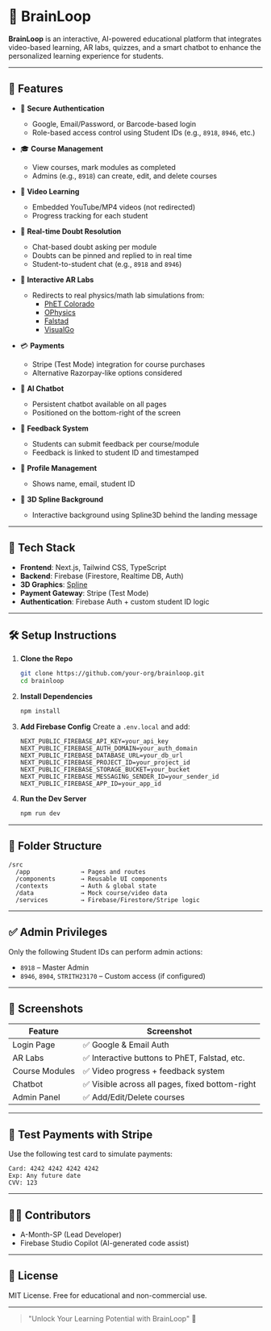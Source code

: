 # 🧠 BrainLoop

**BrainLoop** is an interactive, AI-powered educational platform that integrates video-based learning, AR labs, quizzes, and a smart chatbot to enhance the personalized learning experience for students.

---

## 🚀 Features

- 🔐 **Secure Authentication**
  - Google, Email/Password, or Barcode-based login
  - Role-based access control using Student IDs (e.g., `8918`, `8946`, etc.)

- 🎓 **Course Management**
  - View courses, mark modules as completed
  - Admins (e.g., `8918`) can create, edit, and delete courses

- 🎥 **Video Learning**
  - Embedded YouTube/MP4 videos (not redirected)
  - Progress tracking for each student

- 💬 **Real-time Doubt Resolution**
  - Chat-based doubt asking per module
  - Doubts can be pinned and replied to in real time
  - Student-to-student chat (e.g., `8918` and `8946`)

- 🧪 **Interactive AR Labs**
  - Redirects to real physics/math lab simulations from:
    - [PhET Colorado](https://phet.colorado.edu)
    - [OPhysics](https://ophysics.com)
    - [Falstad](https://www.falstad.com/mathphysics.html)
    - [VisualGo](https://visualgo.net)

- 💳 **Payments**
  - Stripe (Test Mode) integration for course purchases
  - Alternative Razorpay-like options considered

- 🤖 **AI Chatbot**
  - Persistent chatbot available on all pages
  - Positioned on the bottom-right of the screen

- 📄 **Feedback System**
  - Students can submit feedback per course/module
  - Feedback is linked to student ID and timestamped

- 👤 **Profile Management**
  - Shows name, email, student ID

- 🌌 **3D Spline Background**
  - Interactive background using Spline3D behind the landing message

---

## 🧱 Tech Stack

- **Frontend**: Next.js, Tailwind CSS, TypeScript
- **Backend**: Firebase (Firestore, Realtime DB, Auth)
- **3D Graphics**: [Spline](https://spline.design)
- **Payment Gateway**: Stripe (Test Mode)
- **Authentication**: Firebase Auth + custom student ID logic

---

## 🛠️ Setup Instructions

1. **Clone the Repo**
   ```bash
   git clone https://github.com/your-org/brainloop.git
   cd brainloop
   ```

2. **Install Dependencies**
   ```bash
   npm install
   ```

3. **Add Firebase Config**
   Create a `.env.local` and add:
   ```env
   NEXT_PUBLIC_FIREBASE_API_KEY=your_api_key
   NEXT_PUBLIC_FIREBASE_AUTH_DOMAIN=your_auth_domain
   NEXT_PUBLIC_FIREBASE_DATABASE_URL=your_db_url
   NEXT_PUBLIC_FIREBASE_PROJECT_ID=your_project_id
   NEXT_PUBLIC_FIREBASE_STORAGE_BUCKET=your_bucket
   NEXT_PUBLIC_FIREBASE_MESSAGING_SENDER_ID=your_sender_id
   NEXT_PUBLIC_FIREBASE_APP_ID=your_app_id
   ```

4. **Run the Dev Server**
   ```bash
   npm run dev
   ```

---

## 📁 Folder Structure

```
/src
  /app              → Pages and routes
  /components       → Reusable UI components
  /contexts         → Auth & global state
  /data             → Mock course/video data
  /services         → Firebase/Firestore/Stripe logic
```

---

## ✅ Admin Privileges

Only the following Student IDs can perform admin actions:

- `8918` – Master Admin
- `8946`, `8904`, `STRITH23170` – Custom access (if configured)

---

## 📸 Screenshots

| Feature        | Screenshot |
| -------------- | ---------- |
| Login Page     | ✅ Google & Email Auth |
| AR Labs        | ✅ Interactive buttons to PhET, Falstad, etc. |
| Course Modules | ✅ Video progress + feedback system |
| Chatbot        | ✅ Visible across all pages, fixed bottom-right |
| Admin Panel    | ✅ Add/Edit/Delete courses |

---

## 🧪 Test Payments with Stripe

Use the following test card to simulate payments:

```
Card: 4242 4242 4242 4242
Exp: Any future date
CVV: 123
```

---

## 🧑‍💻 Contributors

- A-Month-SP (Lead Developer)
- Firebase Studio Copilot (AI-generated code assist)

---

## 📜 License

MIT License. Free for educational and non-commercial use.

---

> "Unlock Your Learning Potential with BrainLoop" 🚀